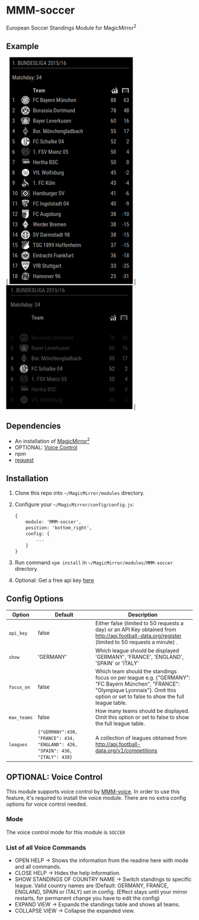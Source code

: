 # MMM-soccer
European Soccer Standings Module for MagicMirror<sup>2</sup>

## Example

| ![](.github/example_full.png) | ![](.github/example_focused.png) |

## Dependencies
  * An installation of [MagicMirror<sup>2</sup>](https://github.com/MichMich/MagicMirror)
  * OPTIONAL: [Voice Control](https://github.com/fewieden/MMM-voice)
  * npm
  * [request](https://www.npmjs.com/package/request)

## Installation
 1. Clone this repo into `~/MagicMirror/modules` directory.
 2. Configure your `~/MagicMirror/config/config.js`:

    ```
    {
        module: 'MMM-soccer',
        position: 'bottom_right',
        config: {
            ...
        }
    }
    ```
 3. Run command `npm install` in `~/MagicMirror/modules/MMM-soccer` directory.
 4. Optional: Get a free api key [here](http://api.football-data.org/register)

## Config Options
| **Option** | **Default** | **Description** |
| --- | --- | --- |
| `api_key` | false | Either false (limited to 50 requests a day) or an API Key obtained from http://api.football-data.org/register (limited to 50 requests a minute) . |
| `show` | 'GERMANY' | Which league should be displayed  'GERMANY', 'FRANCE', 'ENGLAND', 'SPAIN' or 'ITALY' |
| `focus_on` | false | Which team should the standings focus on per league e.g. {"GERMANY": "FC Bayern München", "FRANCE": "Olympique Lyonnais"}. Omit this option or set to false to show the full league table. |
| `max_teams` | false | How many teams should be displayed. Omit this option or set to false to show the full league table. |
| `leagues` | `{"GERMANY":430, "FRANCE": 434, "ENGLAND": 426, "SPAIN": 436, "ITALY": 438}` | A collection of leagues obtained from http://api.football-data.org/v1/competitions |

## OPTIONAL: Voice Control
This module supports voice control by [MMM-voice](https://github.com/fewieden/MMM-voice). In order to use this feature, it's required to install the voice module. There are no extra config options for voice control needed.

### Mode
The voice control mode for this module is `SOCCER`

### List of all Voice Commands
  * OPEN HELP -> Shows the information from the readme here with mode and all commands.
  * CLOSE HELP -> Hides the help information.
  * SHOW STANDINGS OF COUNTRY NAME -> Switch standings to specific league. Valid country names are (Default: GERMANY, FRANCE, ENGLAND, SPAIN or ITALY) set in config. (Effect stays until your mirror restarts, for permanent change you have to edit the config)
  * EXPAND VIEW -> Expands the standings table and shows all teams.
  * COLLAPSE VIEW -> Collapse the expanded view.